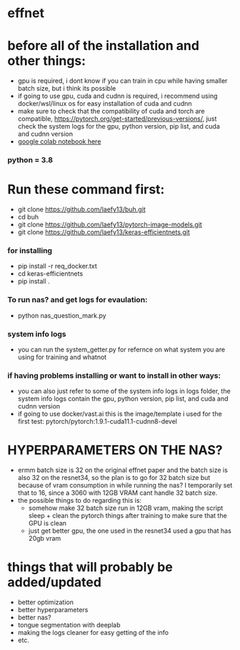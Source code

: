 # effnet
# before all of the installation and other things:
* gpu is required, i dont know if you can train in cpu while having smaller batch size, but i think its possible
* if going to use gpu, cuda and cudnn is required, i recommend using docker/wsl/linux os for easy installation of cuda and cudnn
* make sure to check that the compatibility of cuda and torch are compatible, https://pytorch.org/get-started/previous-versions/, just check the system logs for the gpu, python version, pip list, and cuda and cudnn version
* [google colab notebook here](https://colab.research.google.com/drive/1RrgsdnAgvHFcr9lQhsYEdZk6Kz_lFTWE?usp=sharing)
### python = 3.8
# Run these command first:
* git clone https://github.com/laefy13/buh.git
* cd buh 
* git clone https://github.com/laefy13/pytorch-image-models.git
* git clone https://github.com/laefy13/keras-efficientnets.git
### for installing 
* pip install -r req_docker.txt
* cd keras-efficientnets
* pip install .
### To run nas? and get logs for evaulation:
* python nas_question_mark.py
### system info logs
* you can run the system_getter.py for refernce on what system you are using for training and whatnot
### if having problems installing or want to install in other ways:
* you can also just refer to some of the system info logs in logs folder, the system info logs contain the gpu, python version, pip list, and cuda and cudnn version
* if going to use docker/vast.ai this is the image/template i used for the first test: pytorch/pytorch:1.9.1-cuda11.1-cudnn8-devel
# HYPERPARAMETERS ON THE NAS?
* ermm batch size is 32 on the original effnet paper and the batch size is also 32 on the resnet34, so the plan is to go for 32 batch size but because of vram consumption in while running the nas? I temporarily set that to 16, since a 3060 with 12GB VRAM cant handle 32 batch size.
* the possible things to do regarding this is:
    * somehow make 32 batch size run in 12GB vram, making the script sleep + clean the pytorch things after training to make sure that the GPU is clean
    * just get better gpu, the one used in the resnet34 used a gpu that has 20gb vram
# things that will probably be added/updated
* better optimization 
* better hyperparameters
* better nas?
* tongue segmentation with deeplab
* making the logs cleaner for easy getting of the info
* etc.
